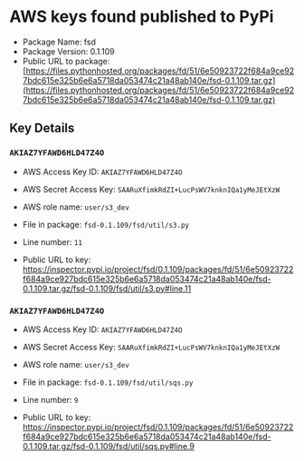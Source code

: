 # AWS keys found published to PyPi

* Package Name: fsd
* Package Version: 0.1.109
* Public URL to package: [https://files.pythonhosted.org/packages/fd/51/6e50923722f684a9ce927bdc615e325b6e6a5718da053474c21a48ab140e/fsd-0.1.109.tar.gz](https://files.pythonhosted.org/packages/fd/51/6e50923722f684a9ce927bdc615e325b6e6a5718da053474c21a48ab140e/fsd-0.1.109.tar.gz)

## Key Details

### `AKIAZ7YFAWD6HLD47Z4O`

* AWS Access Key ID: `AKIAZ7YFAWD6HLD47Z4O`
* AWS Secret Access Key: `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` 
* AWS role name: `user/s3_dev`
* File in package: `fsd-0.1.109/fsd/util/s3.py`
* Line number: `11`

* Public URL to key: https://inspector.pypi.io/project/fsd/0.1.109/packages/fd/51/6e50923722f684a9ce927bdc615e325b6e6a5718da053474c21a48ab140e/fsd-0.1.109.tar.gz/fsd-0.1.109/fsd/util/s3.py#line.11



### `AKIAZ7YFAWD6HLD47Z4O`

* AWS Access Key ID: `AKIAZ7YFAWD6HLD47Z4O`
* AWS Secret Access Key: `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` 
* AWS role name: `user/s3_dev`
* File in package: `fsd-0.1.109/fsd/util/sqs.py`
* Line number: `9`

* Public URL to key: https://inspector.pypi.io/project/fsd/0.1.109/packages/fd/51/6e50923722f684a9ce927bdc615e325b6e6a5718da053474c21a48ab140e/fsd-0.1.109.tar.gz/fsd-0.1.109/fsd/util/sqs.py#line.9


